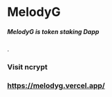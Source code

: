<h1>MelodyG</h1>
<h5>MelodyG is token staking Dapp</h5>.

<h3>Visit ncrypt<h3> <a href= "https://melodyg-a1g1zk5gc-taslimmuhammed.vercel.app">https://melodyg.vercel.app/</a>
